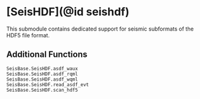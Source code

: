# [SeisHDF](@id seishdf)
This submodule contains dedicated support for seismic subformats of the HDF5 file format.

## Additional Functions

```@docs
SeisBase.SeisHDF.asdf_waux
SeisBase.SeisHDF.asdf_rqml
SeisBase.SeisHDF.asdf_wqml
SeisBase.SeisHDF.read_asdf_evt
SeisBase.SeisHDF.scan_hdf5
```
